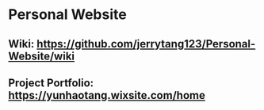 # Personal Website

## Wiki: https://github.com/jerrytang123/Personal-Website/wiki
## Project Portfolio: https://yunhaotang.wixsite.com/home
